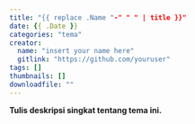 ```yaml
---
title: "{{ replace .Name "-" " " | title }}"
date: {{ .Date }}
categories: "tema"
creator: 
  name: "insert your name here"
  gitlink: "https://github.com/youruser"
tags: []
thumbnails: []
downloadfile: ""
---
```

**Tulis deskripsi singkat tentang tema ini.**